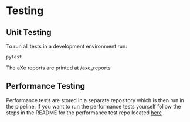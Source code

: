 # Testing

## Unit Testing

To run all tests in a development environment run:

    pytest

The aXe reports are printed at /axe_reports


## Performance Testing

Performance tests are stored in a separate repository which is then run in the pipeline. If you want to run the performance tests yourself follow the steps in the README for the performance test repo located [here](https://github.com/communitiesuk/funding-service-design-performance-tests/blob/main/README.md)
